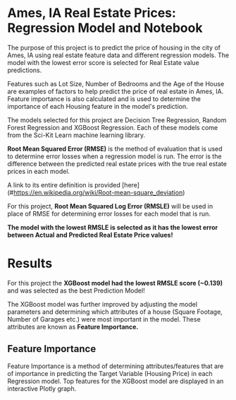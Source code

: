 # Ames, IA Real Estate Prices: Regression Model and Notebook

The purpose of this project is to predict the price of housing in the city of Ames, IA using real estate feature
data and different regression models. The model with the lowest error score is selected for Real Estate value predictions.

Features such as Lot Size, Number of Bedrooms and the Age of the House are examples of factors to help predict the 
price of real estate in Ames, IA. Feature importance is also calculated and is used to determine the importance of each
Housing feature in the model's prediction.

The models selected for this project are Decision Tree Regression, Random Forest Regression and XGBoost Regression.
Each of these models come from the Sci-Kit Learn machine learning library.

**Root Mean Squared Error (RMSE)** is the method of evaluation that is used to determine error losses when a
regression model is run. The error is the difference between the predicted
real estate prices with the true real estate prices in each model.

A link to its entire definition is provided [here] (#https://en.wikipedia.org/wiki/Root-mean-square_deviation)

For this project, **Root Mean Squared Log Error (RMSLE)** will be used in place of RMSE for determining error losses for each model that is run.

**The model with the lowest RMSLE is selected as it has the lowest error between Actual and Predicted Real Estate Price values!**

# Results

For this project the **XGBoost model had the lowest RMSLE score (~0.139)** and was selected as the best Prediction Model!

The XGBoost model was further improved by adjusting the model parameters and determining which
attributes of a house (Square Footage, Number of Garages etc.) were most important in the model. 
These attributes are known as **Feature Importance.**

## Feature Importance
Feature Importance is a method of determining attributes/features that are of importance in predicting the Target Variable (Housing Price)
in each Regression model. Top features for the XGBoost model are displayed in an interactive Plotly graph. 
